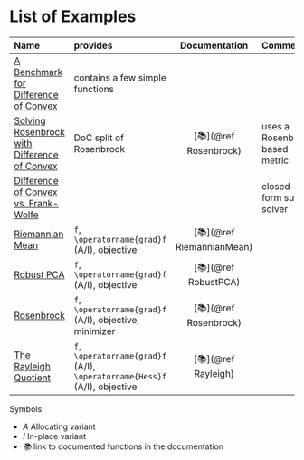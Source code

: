 # List of Examples

| Name                                            | provides            | Documentation | Comment |
|:------------------------------------------------|:--------------------|:---------------:|:------|
| [A Benchmark for Difference of Convex](Difference-of-Convex-Benchmark.md)   | contains a few simple functions | | |
| [Solving Rosenbrock with Difference of Convex](Difference-of-Convex-Rosenbrock.md)   | DoC split of Rosenbrock | [📚](@ref Rosenbrock) | uses a Rosenbrock based metric |
| [Difference of Convex vs. Frank-Wolfe](Difference-of-Convex-Frank-Wolfe.md) | | | closed-form sub solver |
| [Riemannian Mean](Riemannian-mean.md)   | ``f``, ``\operatorname{grad}f`` (A/I), objective | [📚](@ref RiemannianMean) |  |
| [Robust PCA](Robust-PCA.md)   | ``f``, ``\operatorname{grad}f`` (A/I), objective | [📚](@ref RobustPCA) | |
| [Rosenbrock](Rosenbrock.md)   | ``f``, ``\operatorname{grad}f`` (A/I), objective, minimizer | [📚](@ref Rosenbrock) | |
| [The Rayleigh Quotient](RayleighQuotient.md) | ``f``, ``\operatorname{grad}f`` (A/I), ``\operatorname{Hess}f`` (A/I), objective | [📚](@ref Rayleigh) | |

Symbols:
* _A_ Allocating variant
* _I_ In-place variant
* _📚_ link to documented functions in the documentation